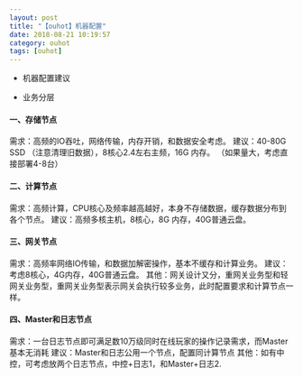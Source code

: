 ```yaml
---
layout: post
title: "【ouhot】机器配置"
date: 2018-08-21 10:19:57
category: ouhot
tags: [ouhot]
---
```

- 机器配置建议

- 业务分层
&nbsp;

#### 一、存储节点
需求：高频的IO吞吐，网络传输，内存开销，和数据安全考虑。
建议：40-80G SSD （注意清理旧数据），8核心2.4左右主频，16G 内存。
（如果量大，考虑直接部署4-8台）

#### 二、计算节点
需求：高频计算，CPU核心及频率越高越好，本身不存储数据，缓存数据分布到各个节点。
建议：高频多核主机，8核心，8G 内存，40G普通云盘。

#### 三、网关节点
需求：高频率网络IO传输，和数据加解密操作，基本不缓存和计算业务。
建议：考虑8核心，4G内存，40G普通云盘。
其他：网关设计又分，重网关业务型和轻网关业务型，重网关业务型表示网关会执行较多业务，此时配置要求和计算节点一样。

#### 四、Master和日志节点
需求：一台日志节点即可满足数10万级同时在线玩家的操作记录需求，而Master基本无消耗
建议：Master和日志公用一个节点，配置同计算节点
其他：如有中控，可考虑放两个日志节点，中控+日志1，和Master+日志2.
